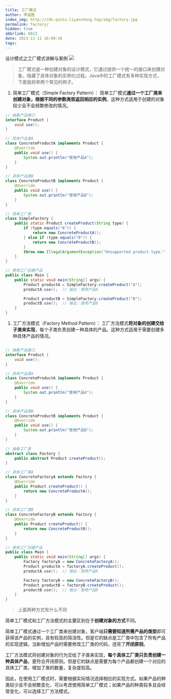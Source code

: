 ```yaml
---
title: 工厂模式
author: 李延胜
index_img: http://cdn.qiniu.liyansheng.top/img/factory.jpg
permalink: factory/
hidden: true
abbrlink: 6013
date: 2023-11-11 16:09:10
tags:
---
```

设计模式之工厂模式讲解与案例
![](http://cdn.qiniu.liyansheng.top/img/factory.jpg)

> 工厂模式是一种创建对象的设计模式，它通过提供一个统一的接口来创建对象，隐藏了具体对象的实例化过程。Java中的工厂模式有多种实现方式，下面我将举两个常见的例子。



1. 简单工厂模式（Simple Factory Pattern）： 简单工厂模式**通过一个工厂类来创建对象，根据不同的参数类型返回相应的实例**。这种方式适用于创建的对象较少且不会频繁修改的情况。

```java
// 抽象产品接口
interface Product {
    void use();
}

// 具体产品类A
class ConcreteProductA implements Product {
    @Override
    public void use() {
        System.out.println("使用产品A");
    }
}

// 具体产品类B
class ConcreteProductB implements Product {
    @Override
    public void use() {
        System.out.println("使用产品B");
    }
}

// 简单工厂类
class SimpleFactory {
    public static Product createProduct(String type) {
        if (type.equals("A")) {
            return new ConcreteProductA();
        } else if (type.equals("B")) {
            return new ConcreteProductB();
        }
        throw new IllegalArgumentException("Unsupported product type.");
    }
}

// 使用工厂创建产品
public class Main {
    public static void main(String[] args) {
        Product productA = SimpleFactory.createProduct("A");
        productA.use();  // 输出：使用产品A

        Product productB = SimpleFactory.createProduct("B");
        productB.use();  // 输出：使用产品B
    }
}
```

1. 工厂方法模式（Factory Method Pattern）： 工厂方法模式**将对象的创建交给子类来实现**，每个子类负责创建一种具体的产品。这种方式适用于需要创建多种具体产品的情况。

```java

// 抽象产品接口
interface Product {
    void use();
}

// 具体产品类A
class ConcreteProductA implements Product {
    @Override
    public void use() {
        System.out.println("使用产品A");
    }
}

// 具体产品类B
class ConcreteProductB implements Product {
    @Override
    public void use() {
        System.out.println("使用产品B");
    }
}

// 抽象工厂类
abstract class Factory {
    public abstract Product createProduct();
}

// 具体工厂类A
class ConcreteFactoryA extends Factory {
    @Override
    public Product createProduct() {
        return new ConcreteProductA();
    }
}

// 具体工厂类B
class ConcreteFactoryB extends Factory {
    @Override
    public Product createProduct() {
        return new ConcreteProductB();
    }
}

// 使用工厂创建产品
public class Main {
    public static void main(String[] args) {
        Factory factoryA = new ConcreteFactoryA();
        Product productA = factoryA.createProduct();
        productA.use();  // 输出：使用产品A

        Factory factoryB = new ConcreteFactoryB();
        Product productB = factoryB.createProduct();
        productB.use();  // 输出：使用产品B
    }
}
```

> 上面两种方式有什么不同

简单工厂模式和工厂方法模式的主要区别在于**创建对象的方式**不同。

简单工厂模式通过一个工厂类来创建对象，客户端**只需要知道所需产品的类型**即可获得该产品的实例，具有较高的简洁性。但是它的缺点是工厂类中包含了所有产品的实现逻辑，当新增加产品时需要修改工厂类的代码，违背了**开闭原则**。

工厂方法模式将创建对象的行为交给了子类来实现，**每个具体工厂类只负责创建一种具体产品**，更符合开闭原则。但是它的缺点是需要为每个产品都创建一个对应的具体工厂类，增加了类的数量，复杂度较高。

因此，在使用工厂模式时，需要根据实际情况选择相应的实现方式。如果产品的种类较少且不会频繁变化，可以考虑使用简单工厂模式；如果产品的种类较多且会经常变化，可以选择工厂方法模式。

